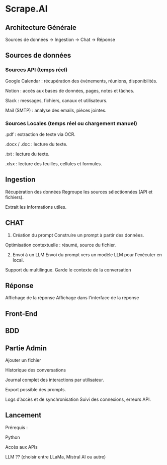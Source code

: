 # Scrape.AI

## Architecture Générale
Sources de données → Ingestion → Chat → Réponse

## Sources de données
### Sources API (temps réel)
Google Calendar : récupération des événements, réunions, disponibilités.

Notion : accès aux bases de données, pages, notes et tâches.

Slack : messages, fichiers, canaux et utilisateurs.

Mail (SMTP) : analyse des emails, pièces jointes.

### Sources Locales (temps réel ou chargement manuel)
.pdf : extraction de texte via OCR.

.docx / .doc : lecture du texte.

.txt : lecture du texte.

.xlsx : lecture des feuilles, cellules et formules.

## Ingestion
Récupération des données
Regroupe les sources sélectionnées (API et fichiers).

Extrait les informations utiles.

## CHAT

1. Création du prompt
Construire un prompt à partir des données.

Optimisation contextuelle : résumé, source du fichier.

2. Envoi à un LLM
Envoi du prompt vers un modèle LLM pour l'exécuter en local.

Support du multilingue.
Garde le contexte de la conversation

## Réponse 

Affichage de la réponse
Affichage dans l'interface de la réponse


## Front-End

## BDD

## Partie Admin
Ajouter un fichier

Historique des conversations

Journal complet des interactions par utilisateur.

Export possible des prompts.

Logs d’accès et de synchronisation
Suivi des connexions, erreurs API.

## Lancement
Prérequis :

Python

Accès aux APIs 

LLM ?? (choisir entre LLaMa, Mistral AI ou autre)
